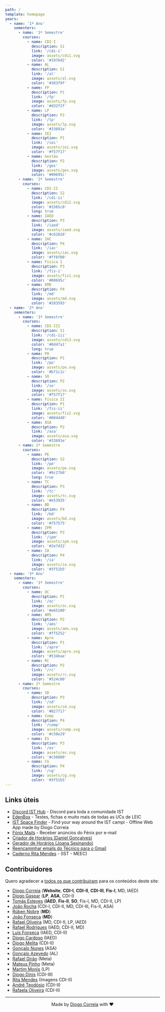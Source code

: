```yaml
---
path: /
template: homepage
years:
  - name: '1º Ano'
    semesters:
      - name: '1º Semestre'
        courses:
          - name: CDI-I
            description: S1
            link: '/cdi-i'
            image: assets/cdi1.svg
            color: '#1976d2'
          - name: AL
            description: S1
            link: '/al'
            image: assets/al.svg
            color: '#303f9f'
          - name: FP
            description: P1
            link: '/fp'
            image: assets/fp.svg
            color: '#d32f2f'
          - name: LP
            description: P2
            link: '/lp'
            image: assets/lp.svg
            color: '#33691e'
          - name: IEI
            description: P1
            link: '/iei'
            image: assets/iei.svg
            color: '#f57f17'
          - name: Gestão
            description: P2
            link: '/ges'
            image: assets/ges.svg
            color: '#00695c'
      - name: '2º Semestre'
        courses:
          - name: CDI-II
            description: S2
            link: '/cdi-ii'
            image: assets/cdi2.svg
            color: '#1565c0'
            long: true
          - name: IAED
            description: P3
            link: '/iaed'
            image: assets/iaed.svg
            color: '#c62828'
          - name: IAC
            description: P4
            link: '/iac'
            image: assets/iac.svg
            color: '#ff6f00'
          - name: Física I
            description: P3
            link: '/fis-i'
            image: assets/fis1.svg
            color: '#00695c'
          - name: EMD
            description: P4
            link: '/md'
            image: assets/md.svg
            color: '#283593'
  - name: '2º Ano'
    semesters:
      - name: '1º Semestre'
        courses:
          - name: CDI-III
            description: S1
            link: '/cdi-iii'
            image: assets/cdi3.svg
            color: '#0d47a1'
            long: true
          - name: PO
            description: P1
            link: '/po'
            image: assets/po.svg
            color: '#b71c1c'
          - name: SO
            description: P2
            link: '/so'
            image: assets/so.svg
            color: '#f57f17'
          - name: Física II
            description: P1
            link: '/fis-ii'
            image: assets/fis2.svg
            color: '#004d40'
          - name: ASA
            description: P2
            link: '/asa'
            image: assets/asa.svg
            color: '#33691e'
      - name: 2º Semestre
        courses:
          - name: PE
            description: S2
            link: '/pe'
            image: assets/pe.svg
            color: '#9c27b0'
            long: true
          - name: TC
            description: P3
            link: '/tc'
            image: assets/tc.svg
            color: '#e53935'
          - name: BD
            description: P4
            link: '/bd'
            image: assets/bd.svg
            color: '#757575'
          - name: IPM
            description: P3
            link: '/ipm'
            image: assets/ipm.svg
            color: '#2e7d32'
          - name: IA
            description: P4
            link: '/ia'
            image: assets/ia.svg
            color: '#3f51b5'
  - name: '3º Ano'
    semesters:
      - name: '1º Semestre'
        courses:
          - name: OC
            description: P1
            link: '/oc'
            image: assets/oc.svg
            color: '#e65100'
          - name: AMS
            description: P2
            link: '/ams'
            image: assets/ams.svg
            color: '#ff5252'
          - name: Apre
            description: P1
            link: '/apre'
            image: assets/apre.svg
            color: '#534bae'
          - name: RC
            description: P2
            link: '/rc'
            image: assets/rc.svg
            color: '#524c00'
      - name: 2º Semestre
        courses:
          - name: SD
            description: P3
            link: '/sd'
            image: assets/sd.svg
            color: '#827717'
          - name: Comp
            description: P4
            link: '/comp'
            image: assets/comp.svg
            color: '#c50e29'
          - name: ES
            description: P3
            link: '/es'
            image: assets/es.svg
            color: '#c56000'
          - name: CG
            description: P4
            link: '/cg'
            image: assets/cg.svg
            color: '#3f51b5'
---
```


## Links úteis

- [Discord IST Hub](https://isthub.pt) - Discord para toda a comunidade IST
- [EdenBox](https://www.edenbox.org/) - Testes, fichas e muito mais de todas as UCs de LEIC
- [IST Space Finder](https://spaces.leic.pt) - Find your way around the IST campi - Offline Web App made by Diogo Correia
- [Fónix Mails](https://s.rafael.ovh/fonixmails) - Receber anúncios do Fénix por e-mail
- [Criador de Horários (Daniel Gonçalves)](https://horarios.dang.pt/)
- [Gerador de Horários (Joana Sesinando)](https://web.tecnico.ulisboa.pt/joanasesinando/gerador-horarios/)
- [Reencaminhar emails do Técnico para o Gmail](https://www.notion.so/diogocorreia/Reenchaminhar-emails-do-T-cnico-para-Gmail-2975d496a1d3447a84b0d0cf163dd65f)
- [Caderno Rita Mendes](https://www.notion.so/IST-MEEC-0c22d514a81645eca3c2a58739e323e1) - (IST - MEEC)

## Contribuidores

Quero agradecer a [todos os que contribuíram](https://github.com/diogotcorreia/resumos-leic/graphs/contributors) para os conteúdos deste site:

- [Diogo Correia](https://github.com/diogotcorreia/resumos-leic/commits?author=diogotcorreia) (**Website**, **CDI-I**, **CDI-II**, **CDI-III**, **Fis-I**, MD, IAED)
- [Diogo Gaspar](https://github.com/diogotcorreia/resumos-leic/commits?author=randomicecube) (**LP**, **ASA**, CDI-I)
- [Tomás Esteves](https://github.com/diogotcorreia/resumos-leic/commits?author=Pesteves2002) (**IAED**, **Fis-II**, **SO**, Fis-I, MD, CDI-II, LP)
- [João Rocha](https://github.com/diogotcorreia/resumos-leic/commits?author=Calhau18) (CDI-I, CDI-II, MD, CDI-III, Fis-II, ASA)
- [Rúben Nobre](https://github.com/diogotcorreia/resumos-leic/commits?author=RubenNobre123) (**MD**)
- [João Fonseca](https://github.com/diogotcorreia/resumos-leic/commits?author=jmseca) (**MD**)
- [Rafael Oliveira](https://github.com/diogotcorreia/resumos-leic/commits?author=RafDevX) (MD, CDI-II, LP, IAED)
- [Rafael Rodrigues](https://github.com/diogotcorreia/resumos-leic/commits?author=Rafa10PT) (IAED, CDI-II, MD)
- [Luís Fonseca](https://github.com/diogotcorreia/resumos-leic/commits?author=luishfonseca) (IAED, CDI-II)
- [Diogo Cardoso](https://github.com/diogotcorreia/resumos-leic/commits?author=D-Card) (IAED)
- [Diogo Melita](https://github.com/diogotcorreia/resumos-leic/commits?author=dmelita99) (CDI-II)
- [Gonçalo Nunes](https://github.com/diogotcorreia/resumos-leic/commits?author=Goncalo-Palma-Nunes) (ASA)
- [Gonçalo Azevedo](https://github.com/diogotcorreia/resumos-leic/commits?author=itsVugz) (AL)
- [Rafael Girão](https://github.com/diogotcorreia/resumos-leic/commits?author=rafaelsgirao) (Meta)
- [Mateus Pinho](https://github.com/diogotcorreia/resumos-leic/commits?author=footvaalvica) (Meta)
- [Martim Monis](https://github.com/diogotcorreia/resumos-leic/commits?author=creaaidev) (LP)
- [Diogo Dinis](https://github.com/diogotcorreia/resumos-leic/commits?author=dmbdpt) (CDI-III)
- [Rita Mendes](https://github.com/diogotcorreia/resumos-leic/commits?author=SparklingRita) (Imagens CDI-II)
- [André Teodósio](https://github.com/diogotcorreia/resumos-leic/commits?author=TioDosio) (CDI-II)
- [Rafaela Oliveira](https://github.com/diogotcorreia/resumos-leic/commits?author=rafaelacorreiaoliveira) (CDI-II)

---

<div style="text-align: center">

Made by [Diogo Correia](https://diogotc.com) with ❤️

</div>
